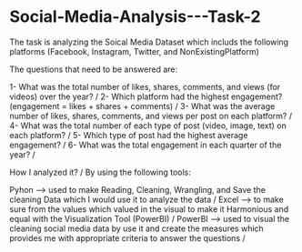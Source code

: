 # Social-Media-Analysis---Task-2

The task is analyzing the Soical Media Dataset which includs the following platforms (Facebook, Instagram, Twitter, and NonExistingPlatform)

The questions that need to be answered are:

1- What was the total number of likes, shares, comments, and views (for videos) over the year? /
2- Which platform had the highest engagement? (engagement = likes + shares + comments) /
3- What was the average number of likes, shares, comments, and views per post on each platform? /
4- What was the total number of each type of post (video, image, text) on each platform? /
5- Which type of post had the highest average engagement? /
6- What was the total engagement in each quarter of the year? /

How I analyzed it? /
By using the following tools:

Pyhon --> used to make Reading, Cleaning, Wrangling, and Save the cleaning Data which I would use it to analyze the data /
Excel --> to make sure from the values which valued in the visual to make it Harmonious and equal with the Visualization Tool (PowerBI) /
PowerBI --> used to visual the cleaning social media data by use it and create the measures which provides me with appropriate criteria to answer the questions /

